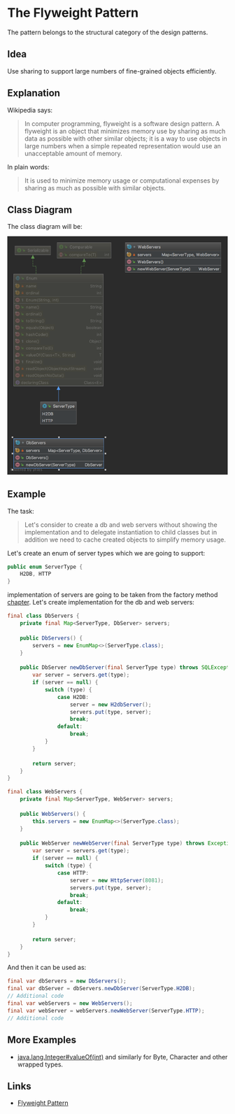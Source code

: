 # The Flyweight Pattern

The pattern belongs to the structural category of the design patterns.

## Idea 

Use sharing to support large numbers of fine-grained objects efficiently.

## Explanation

Wikipedia says:

> In computer programming, flyweight is a software design pattern. A flyweight is an object that minimizes memory use 
by sharing as much data as possible with other similar objects; it is a way to use objects in large numbers when 
a simple repeated representation would use an unacceptable amount of memory.

In plain words:

> It is used to minimize memory usage or computational expenses by sharing as much as possible with similar objects.

## Class Diagram

The class diagram will be:

![alt text](../etc/flyweight.png "Flyweight class diagram")

## Example

The task:

> Let's consider to create a db and web servers without showing the implementation and to delegate instantiation 
  to child classes but in addition we need to cache created objects to simplify memory usage.

Let's create an enum of server types which we are going to support:

```java
public enum ServerType {
    H2DB, HTTP
}
```

implementation of servers are going to be taken from the factory method [chapter](../doc/factory-method.md).
Let's create implementation for the db and web servers:

```java
final class DbServers {
    private final Map<ServerType, DbServer> servers;

    public DbServers() {
        servers = new EnumMap<>(ServerType.class);
    }

    public DbServer newDbServer(final ServerType type) throws SQLException {
        var server = servers.get(type);
        if (server == null) {
            switch (type) {
                case H2DB:
                    server = new H2dbServer();
                    servers.put(type, server);
                    break;
                default:
                    break;
            }
        }

        return server;
    }
}
```

```java
final class WebServers {
    private final Map<ServerType, WebServer> servers;

    public WebServers() {
        this.servers = new EnumMap<>(ServerType.class);
    }

    public WebServer newWebServer(final ServerType type) throws Exception {
        var server = servers.get(type);
        if (server == null) {
            switch (type) {
                case HTTP:
                    server = new HttpServer(8081);
                    servers.put(type, server);
                    break;
                default:
                    break;
            }
        }

        return server;
    }
}
```

And then it can be used as:

```java
final var dbServers = new DbServers();
final var dbServer = dbServers.newDbServer(ServerType.H2DB);
// Additional code
final var webServers = new WebServers();
final var webServer = webServers.newWebServer(ServerType.HTTP);
// Additional code
```

## More Examples

* [java.lang.Integer#valueOf(int)](https://docs.oracle.com/en/java/javase/11/docs/api/java.base/java/lang/Integer.html#valueOf(int)) 
and similarly for Byte, Character and other wrapped types.

## Links

* [Flyweight Pattern](https://en.wikipedia.org/wiki/Flyweight_pattern)